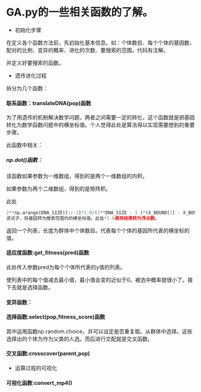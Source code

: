 # GA.py的一些相关函数的了解。

- 初始化步骤

在定义各个函数方法前，先初始化基本信息。如：个体数目、每个个体的基因数、配对的比例、变异的概率、进化的次数、要搜索的范围。代码有注解。

并定义好要搜索的函数。

- 遗传进化过程

拆分为几个函数：

#### 联系函数：translateDNA(pop)函数

为了用遗传的机制解决数学问题，两者之间需要一定的转化，这个函数就是把基因转化为数学函数问题中的横坐标值。个人觉得此处是算法得以实现需要想到的重要步骤。

此函数中相关：

##### np.dot()函数：

该函数如果参数为一维数组，得到的是两个一维数组的内积。

如果参数为两个二维数组，得到的是矩阵积。

此处

```python
2**np.arange(DNA_SIZE)[::-1]*1.0/(2**DNA_SIZE - 1 )*(X_BOUND[1] - X_BOUND[0])
该式子，将基因转为搜索范围内的横坐标值。此处*1.0是将结果转为浮点数。
```

返回一个列表，长度为群体中个体数目。代表每个个体的基因所代表的横坐标的值。

#### 适应度函数:get_fitness(pred)函数

此处传入参数pred为每个个体所代表的y值的列表。

使列表中的每个值减去最小值，最小值会变的近似于0。被选中概率就很小了。接下去就是选择函数。

#### 变异函数：

#### 选择函数:select(pop,fitness_score)函数

其中运用函数np.random.choice。并可以设定是否重复取。从群体中选择。这些选择出的个体为作为父类的人选。而后进行交配就是交叉函数。

#### 交叉函数:crosscover(parent,pop)



- 运算过程的可视化

#### 可视化函数:convert_mp4()

